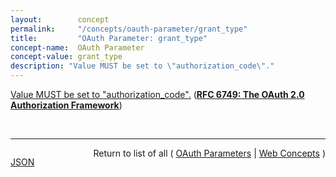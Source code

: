 ```yaml
---
layout:        concept
permalink:     "/concepts/oauth-parameter/grant_type"
title:         "OAuth Parameter: grant_type"
concept-name:  OAuth Parameter
concept-value: grant_type
description: "Value MUST be set to \"authorization_code\"."
---
```


[Value MUST be set to "authorization_code".](https://datatracker.ietf.org/doc/html/rfc6749#appendix-A.10 "Read documentation for OAuth Parameter &#34;grant_type&#34;") (**[RFC 6749: The OAuth 2.0 Authorization Framework](/specs/IETF/RFC/6749 "The OAuth 2.0 authorization framework enables a third-party application to obtain limited access to an HTTP service, either on behalf of a resource owner by orchestrating an approval interaction between the resource owner and the HTTP service, or by allowing the third-party application to obtain access on its own behalf. This specification replaces and obsoletes the OAuth 1.0 protocol described in RFC 5849.")**)

<br/>
<hr/>

<p style="float : left"><a href="./grant_type.json" title="JSON representing this particular Web Concept value">JSON</a></p>
<p style="text-align: right">Return to list of all ( <a href="../oauth-parameter/">OAuth Parameters</a> | <a href="../">Web Concepts</a> )</p>
